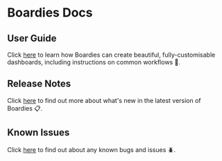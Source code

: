 # Boardies Docs

## User Guide

Click [here](user-guide/about) to learn how Boardies can create beautiful, fully-customisable dashboards, including instructions on common workflows :blue_book:.

## Release Notes

Click [here](release-notes) to find out more about what's new in the latest version of Boardies :clipboard:.

## Known Issues

Click [here](known-issues) to find out about any known bugs and issues :beetle:.
